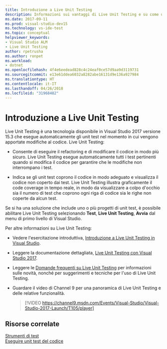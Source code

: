 ```yaml
---
title: Introduzione a Live Unit Testing
description: Informazioni sui vantaggi di Live Unit Testing e su come usarlo quando si esegue il testing unità dei progetti.
ms.date: 2017-09-11
ms.prod: visual-studio-dev15
ms.technology: vs-ide-test
ms.topic: conceptual
helpviewer_keywords:
- Visual Studio ALM
- Live Unit Testing
author: rpetrusha
ms.author: ronpet
ms.workload:
- dotnet
ms.openlocfilehash: 4f4e6eedead828c4c24eaf0ce57d9aa9d3119731
ms.sourcegitcommit: e13e61ddea6032a8282abe16131d9e136a927984
ms.translationtype: HT
ms.contentlocale: it-IT
ms.lasthandoff: 04/26/2018
ms.locfileid: "31968482"
---
```

# <a name="introducing-live-unit-testing"></a>Introduzione a Live Unit Testing

Live Unit Testing è una tecnologia disponibile in Visual Studio 2017 versione 15.3 che esegue automaticamente gli unit test nel momento in cui vengono apportate modifiche al codice. Live Unit Testing:

- Consente di eseguire il refactoring e di modificare il codice in modo più sicuro. Live Unit Testing esegue automaticamente tutti i test pertinenti quando si modifica il codice per garantire che le modifiche non interrompano i test.
 
- Indica se gli unit test coprono il codice in modo adeguato e visualizza il codice non coperto dai test. Live Unit Testing illustra graficamente il code coverage in tempo reale, in modo da visualizzare a colpo d'occhio sia il numero di test che coprono ogni riga di codice sia le righe non coperte da alcun test.
 
Se si ha una soluzione che include uno o più progetti di unit test, è possibile abilitare Live Unit Testing selezionando **Test**, **Live Unit Testing**, **Avvia** dal menu di primo livello di Visual Studio.

Per altre informazioni su Live Unit Testing:

- Vedere l'esercitazione introduttiva, [Introduzione a Live Unit Testing in Visual Studio](live-unit-testing-start.md).

- Leggere la documentazione dettagliata, [Live Unit Testing con Visual Studio 2017](live-unit-testing.md).
 
- Leggere le [Domande frequenti su Live Unit Testing](live-unit-testing-faq.md) per informazioni sulle novità, nonché per suggerimenti e tecniche per l'uso di Live Unit Testing.
 
- Guardare il video di Channel 9 per una panoramica di Live Unit Testing e delle relative funzionalità. </p>

   > [!VIDEO https://channel9.msdn.com/Events/Visual-Studio/Visual-Studio-2017-Launch/T105/player]

## <a name="related-resources"></a>Risorse correlate
[Strumenti di test](https://www.visualstudio.com/vs/testing-tools/)   
[Eseguire unit test del codice](unit-test-your-code.md)   

